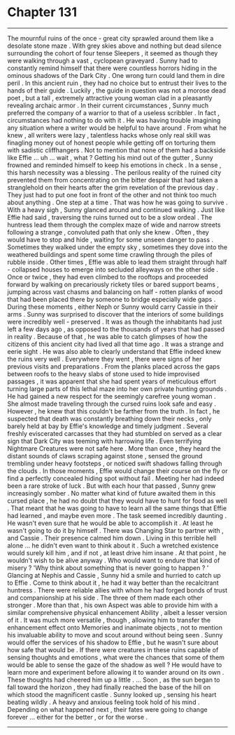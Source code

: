 
# Chapter 131


---

The mournful ruins of the once - great city sprawled around them like a desolate stone maze . With grey skies above and nothing but dead silence surrounding the cohort of four tense Sleepers , it seemed as though they were walking through a vast , cyclopean graveyard .
Sunny had to constantly remind himself that there were countless horrors hiding in the ominous shadows of the Dark City . One wrong turn could land them in dire peril . In this ancient ruin , they had no choice but to entrust their lives to the hands of their guide .
Luckily , the guide in question was not a morose dead poet , but a tall , extremely attractive young woman clad in a pleasantly revealing archaic armor . In their current circumstances , Sunny much preferred the company of a warrior to that of a useless scribbler .
In fact , circumstances had nothing to do with it . He was having trouble imagining any situation where a writer would be helpful to have around . From what he knew , all writers were lazy , talentless hacks whose only real skill was finagling money out of honest people while getting off on torturing them with sadistic cliffhangers .
Not to mention that none of them had a backside like Effie … uh … wait , what ?
Getting his mind out of the gutter , Sunny frowned and reminded himself to keep his emotions in check .
In a sense , this harsh necessity was a blessing . The perilous reality of the ruined city prevented them from concentrating on the bitter despair that had taken a stranglehold on their hearts after the grim revelation of the previous day .
They just had to put one foot in front of the other and not think too much about anything .
One step at a time . That was how he was going to survive .
With a heavy sigh , Sunny glanced around and continued walking .
Just like Effie had said , traversing the ruins turned out to be a slow ordeal . The huntress lead them through the complex maze of wide and narrow streets following a strange , convoluted path that only she knew . Often , they would have to stop and hide , waiting for some unseen danger to pass .
Sometimes they walked under the empty sky , sometimes they dove into the weathered buildings and spent some time crawling through the piles of rubble inside . Other times , Effie was able to lead them straight through half - collapsed houses to emerge into secluded alleyways on the other side .
Once or twice , they had even climbed to the rooftops and proceeded forward by walking on precariously rickety tiles or bared support beams , jumping across vast chasms and balancing on half - rotten planks of wood that had been placed there by someone to bridge especially wide gaps . During these moments , either Neph or Sunny would carry Cassie in their arms .
Sunny was surprised to discover that the interiors of some buildings were incredibly well - preserved . It was as though the inhabitants had just left a few days ago , as opposed to the thousands of years that had passed in reality . Because of that , he was able to catch glimpses of how the citizens of this ancient city had lived all that time ago .
It was a strange and eerie sight .
He was also able to clearly understand that Effie indeed knew the ruins very well . Everywhere they went , there were signs of her previous visits and preparations . From the planks placed across the gaps between roofs to the heavy slabs of stone used to hide improvised passages , it was apparent that she had spent years of meticulous effort turning large parts of this lethal maze into her own private hunting grounds .
He had gained a new respect for the seemingly carefree young woman . She almost made traveling through the cursed ruins look safe and easy .
However , he knew that this couldn't be farther from the truth . In fact , he suspected that death was constantly breathing down their necks , only barely held at bay by Effie's knowledge and timely judgment . Several freshly eviscerated carcasses that they had stumbled on served as a clear sign that Dark City was teeming with harrowing life .
Even terrifying Nightmare Creatures were not safe here .
More than once , they heard the distant sounds of claws scraping against stone , sensed the ground trembling under heavy footsteps , or noticed swift shadows falling through the clouds . In those moments , Effie would change their course on the fly or find a perfectly concealed hiding spot without fail .
Meeting her had indeed been a rare stroke of luck .
But with each hour that passed , Sunny grew increasingly somber . No matter what kind of future awaited them in this cursed place , he had no doubt that they would have to hunt for food as well . That meant that he was going to have to learn all the same things that Effie had learned , and maybe even more . The task seemed incredibly daunting . He wasn't even sure that he would be able to accomplish it .
At least he wasn't going to do it by himself . There was Changing Star to partner with , and Cassie . Their presence calmed him down .
Living in this terrible hell alone … he didn't even want to think about it . Such a wretched existence would surely kill him , and if not , at least drive him insane . At that point , he wouldn't wish to be alive anyway . Who would want to endure that kind of misery ?
'Why think about something that is never going to happen ? '
Glancing at Nephis and Cassie , Sunny hid a smile and hurried to catch up to Effie .
Come to think about it , he had it way better than the recalcitrant huntress . There were reliable allies with whom he had forged bonds of trust and companionship at his side . The three of them made each other stronger .
More than that , his own Aspect was able to provide him with a similar comprehensive physical enhancement Ability , albeit a lesser version of it . It was much more versatile , though , allowing him to transfer the enhancement effect onto Memories and inanimate objects , not to mention his invaluable ability to move and scout around without being seen .
Sunny would offer the services of his shadow to Effie , but he wasn't sure about how safe that would be . If there were creatures in these ruins capable of sensing thoughts and emotions , what were the chances that some of them would be able to sense the gaze of the shadow as well ? He would have to learn more and experiment before allowing it to wander around on its own .
These thoughts had cheered him up a little .
… Soon , as the sun began to fall toward the horizon , they had finally reached the base of the hill on which stood the magnificent castle .
Sunny looked up , sensing his heart beating wildly . A heavy and anxious feeling took hold of his mind .
Depending on what happened next , their fates were going to change forever … either for the better , or for the worse .

---

